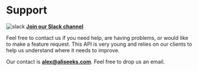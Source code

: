 # Support

![slack](slack_16.png) [**Join our Slack channel**](https://join.slack.com/t/aliseeks/shared_invite/enQtNDg3NTQ1OTQ0MjExLWQwOTkyYjIxYjc1NjI0YjMwNTYzMmEyYTViMTlhNjhjOWNlMWIyOTNmNTViYzQzZmQ5YzFiZTgxYjM3OWRkZmM)

Feel free to contact us if you need help, are having problems, or would like to
make a feature request. This API is very young and relies on our clients to
help us understand where it needs to improve.

Our contact is **alex@aliseeks.com**. Feel free to drop us an email.
